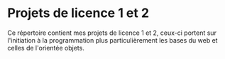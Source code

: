 # Projets de licence 1 et 2

Ce répertoire contient mes projets de licence 1 et 2, ceux-ci portent sur l'initiation à la programmation plus particulièrement les bases du web et celles de l'orientée objets.

